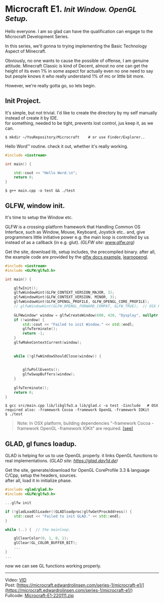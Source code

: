 
# Microcraft E1. <small>_Init Window. OpenGL Setup._</small>

Hello everyone. I am so glad can have the qualification can engage to the 
Microcraft Development Series.

In this series, we'll gonna to trying implementing the Basic Technology 
Aspect of Minecraft.

Obviously, no one wants to cause the possible of offense, I am genuine
attitude. Minecraft Classic is kind of Decent, almost no one can get the 
height of its even 1% in some aspect for actually even no one need to say
but people knows it who really understand 1% of mc or little bit more.

However, we're really gotta go, so lets begin.

## Init Project.

It's simple, but not trivial. I'd like to create the directory by my self 
manually instead of create it by IDE.  
for something, needed to be tight, prevents lost control, jus keep it, as we can.

```shell
$ mkdir ~/YouRepository/Microcraft    # or use Finder/Explorer..
```

Hello Word™ routine. check it out, whether it's really working.

```cpp
#include <iostream>

int main() {

    std::cout << "Hello Word.\n";
    return 0;
}
```
```shell
$ g++ main.cpp -o test && ./test
```

## GLFW, window init.

It's time to setup the Window etc. 

GLFW is a crossing-platform framework that Handling Common OS Interface, such as
Window, Mouse, Keyboard, Joystick etc.. and, give programmers little initiative
power e.g. the main loop is controlled by us instead of as a callback (in e.g. glut).
_(GLFW site: www.glfw.org)_

Get the site, download lib, setup includes, the precompiled binary. after all, the 
example code are provided by the 
[glfw docs example](https://www.glfw.org/documentation.html#example-code), 
[learnopengl](https://learnopengl.com/Getting-started/Hello-Window).

```cpp
#include <iostream>
#include <GLFW/glfw3.h>

int main() {

    glfwInit();
    glfwWindowHint(GLFW_CONTEXT_VERSION_MAJOR, 3);
    glfwWindowHint(GLFW_CONTEXT_VERSION, MINOR, 3);
    glfwWindowHint(GLFW_OPENGL_PROFILE, GLFW_OPENGL_CORE_PROFILE);
    // glfwWindowHint(GLFW_OPENGL_FORWARD_COMPAT, GLFW_TRUE);  // OSX Required.
    
    GLFWwindow* window = glfwCreateWindow(600, 420, "Dysplay", nullptr, nullptr);
    if (!window) {
        std::cout << "Failed to init Window." << std::endl;
        glfwTerminate();
        return -1;
    }
    glfwMakeContextCurrent(window);
    
    
    while (!glfwWindowShouldClose(window)) {
    
        
        glfwPollEvents();
        glfwSwapBuffers(window);
    }
    
    glfwTerminate();
    return 0;
}
```
```shell
$ gcc src/main.cpp lib/libglfw3.a lib/glad.c -o test -Iinclude   # OSX required also: -framework Cocoa -framework OpenGL -framework IOKit
$ ./test
```
> Note: In OSX platform, building dependencies "-framework Cocoa -framework OpenGL -framework IOKit" are required. [[see]](https://www.glfw.org/docs/latest/build.html#build_link_osx)


## GLAD, gl funcs loadup.

GLAD is helping for us to use OpenGL properly. it links OpenGL functions to real implementations. 
_(GLAD site: https://glad.dav1d.de)_

Get the site, generate/download for OpenGL CoreProfile 3.3 & language C/Cpp, setup the headers, sources.  
after all, load it in initialize phase.

```cpp
#include <glad/glad.h>
#include <GLFW/glfw3.h>

...glfw init

if (!gladLoadGlLoader((GLADloadproc)glfwGetProcAddress)) {
    std::cout << "Failed to init GLAD." << std::endl;   
}

while (..) {  // the mainloop.

    glClearColor(0, 1, 0, 1);
    glClear(GL_COLOR_BUFFER_BIT);
    ...
}
...
```

now we can see GL functions working properly.





---

Video: [VID](https://www.youtube.com/watch?v=7sF6YGN4PTM)  
Post: [https://microcraft.edwardrolinsen.com/series-1/microcraft-e1/](https://microcraft.edwardrolinsen.com/series-1/microcraft-e1/)  
Fullcode: [Microcraft-E1-220111.zip](https://github.com/Dreamtowards/Microcraft/blob/main/archives/Microcraft-E1-220111.zip)  

<!--
<style>
h1,h2,h3,h4 { font-weight: bold; }
</style> 
-->